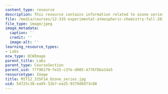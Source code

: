 ```yaml
---
content_type: resource
description: This resource contains information related to ozone series.
file: /media/courses/12-335-experimental-atmospheric-chemistry-fall-2014/5d725c38ea9532b7ea259379d6973c08_MIT12_335F14_Ozone_series.jpg
file_type: image/jpeg
image_metadata:
  caption: ''
  credit: ''
  image-alt: ''
learning_resource_types:
- Labs
ocw_type: OCWImage
parent_title: Labs
parent_type: CourseSection
parent_uid: 77f96179-fe15-c37e-d905-4776f8ba1da5
resourcetype: Image
title: MIT12_335F14_Ozone_series.jpg
uid: 5d725c38-ea95-32b7-ea25-9379d6973c08
---
```

